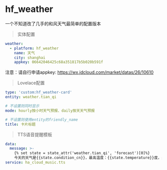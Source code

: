 # hf_weather
一个不知道改了几手的和风天气最简单的配置版本


>实体配置

```yaml
weather:
  - platform: hf_weather
    name: 天气
    city: shanghai
    appkey: 06642046425c68a351817b5b020b591f
```
注意：请自行申请appkey: https://wx.jdcloud.com/market/datas/26/10610

> Lovelace配置

```yaml
type: 'custom:hf_weather-card'
entity: weather.tian_qi

# 不设置则同时显示
mode: hourly按小时天气预报、daily按天天气预报

# 不设置则使用entity的friendly_name
title: 卡片标题
```

> TTS语音提醒模板
```yaml
data:
  message: >-
    {% set state = state_attr('weather.tian_qi', 'forecast')[0]%}
    今天的天气是{{state.condition_cn}}，最高温度：{{state.temperature}}度，最低温度：{{state.templow}}度
service: ha_cloud_music.tts
```